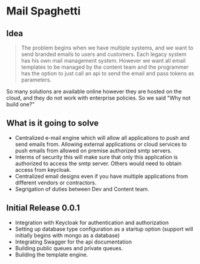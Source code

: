 # Mail Spaghetti

## Idea

> The problem begins when we have multiple systems, and we want to send branded emails to users and customers. Each legacy system has his own mail management system. However we want all email templates to be managed by the content team and the programmer has the option to just call an api to send the email and pass tokens as parameters.

So many solutions are available online however they are hosted on the cloud, and they do not work with enterprise policies. So we said "Why not build one?"

## What is it going to solve
  - Centralized e-mail engine which will allow all applications to push and send emails from. Allowing external applications or cloud services to push emails from allowed on premise authorized smtp servers.
  - Interms of security this will make sure that only this application is authorized to access the smtp server. Others would need to obtain access from keycloak.
  - Centralized email designs even if you have multiple applications from different vendors or contractors.
  - Segrigation of duties between Dev and Content team.

## Initial Release 0.0.1

  - Integration with Keycloak for authentication and authorization
  - Setting up database type configuration as a startup option (support will initially begins with mongo as a database)
  - Integrating Swagger for the api documentation
  - Building public queues and private queues.
  - Building the template engine.

